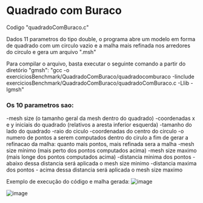 # Quadrado com Buraco

 Codigo "quadradoComBuraco.c"
 
 Dados 11 parametros do tipo double, o programa abre um modelo em forma de quadrado com um circulo vazio e a malha mais refinada nos arredores do circulo e gera um arquivo ".msh"
 
 Para compilar o arquivo, basta executar o seguinte comando a partir do diretório "gmsh":
 "gcc -o exerciciosBenchmark/QuadradoComBuraco/quadradocomburaco -Iinclude exerciciosBenchmark/QuadradoComBuraco/quadradoComBuraco.c -Llib -lgmsh"
 ### Os 10 parametros sao: 
 
 -mesh size (o tamanho geral da mesh dentro do quadrado)
 -coordenadas x e y iniciais do quadrado (relativos a aresta inferior esquerda)
 -tamanho do lado do quadrado
 -raio do ciculo
 -coordenadas do centro do circulo
 -o numero de pontos a serem computados dentro do cirulo a fim de gerar a refinacao da malha: quanto mais pontos, mais refinada sera a malha
 -mesh size mínimo (mais perto dos pontos computados acima)
 -mesh size maximo (mais longe dos pontos computados acima)
 -distancia minima dos pontos - abaixo dessa distancia será aplicada o mesh size minimo
 -distancia maxima dos pontos - acima dessa distancia será aplicada o mesh size maximo
 
 Exemplo de execução do código e malha gerada:
![image](https://github.com/victorrangel10/gmsh/assets/130004595/357f71db-f364-4bec-ad51-eaa85db9aedb)

![image](https://github.com/victorrangel10/gmsh/assets/130004595/c9ee55f4-19fd-49bf-a255-9ea4cf5621db)


